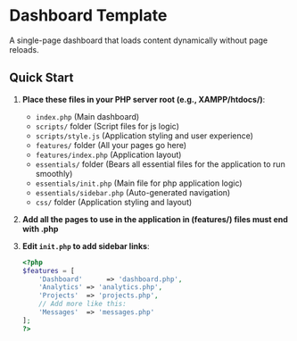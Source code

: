 # Dashboard Template
A single-page dashboard that loads content dynamically without page reloads.

## Quick Start

1. **Place these files in your PHP server root (e.g., XAMPP/htdocs/)**:
   - `index.php`       (Main dashboard)
   - `scripts/` folder   (Script files for js logic)
   - `scripts/style.js` (Application styling and user experience)
   - `features/` folder (All your pages go here)
   - `features/index.php` (Application layout)
   - `essentials/` folder (Bears all essential files for the application to run smoothly)
   - `essentials/init.php`        (Main file for php application logic)
   - `essentials/sidebar.php`     (Auto-generated navigation) 
   - `css/` folder (Application styling and layout)

2. **Add all the pages to use in the application in (features/) files must end with .php**

3. **Edit `init.php` to add sidebar links**:   
   ```php
   <?php
   $features = [
       'Dashboard'      => 'dashboard.php',
       'Analytics' => 'analytics.php',
       'Projects'  => 'projects.php',
       // Add more like this:
       'Messages'  => 'messages.php'
   ];
   ?>
   ```
